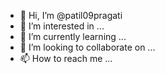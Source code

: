 - 👋 Hi, I’m @patil09pragati
- 👀 I’m interested in ...
- 🌱 I’m currently learning ...
- 💞️ I’m looking to collaborate on ...
- 📫 How to reach me ...

<!---
patil09pragati/patil09pragati is a ✨ special ✨ repository because its `README.md` (this file) appears on your GitHub profile.
You can click the Preview link to take a look at your changes.
--->

